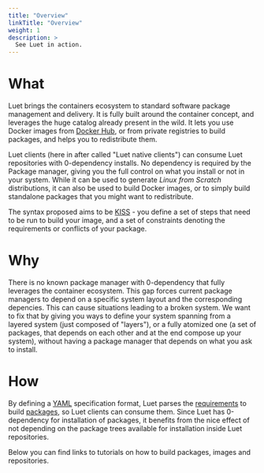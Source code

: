 ```yaml
---
title: "Overview"
linkTitle: "Overview"
weight: 1
description: >
  See Luet in action.
---
```


# What

Luet brings the containers ecosystem to standard software package management and delivery. It is fully built around the container concept, and leverages the huge catalog already present in the wild. It lets you use Docker images from [Docker Hub](https://hub.docker.com/), or from private registries to build packages, and helps you to redistribute them.

Luet clients (here in after called "Luet native clients") can consume Luet repositories with 0-dependency installs. No dependency is required by the Package manager, giving you the full control on what you install or not in your system. While it can be used to generate *Linux from Scratch* distributions, it can also be used to build Docker images, or to simply build standalone packages that you might want to redistribute.

The syntax proposed aims to be [KISS](https://en.wikipedia.org/wiki/KISS_principle) - you define a set of steps that need to be run to build your image, and a set of constraints denoting the requirements or conflicts of your package.

# Why

There is no known package manager with 0-dependency that fully leverages the container ecosystem. This gap forces current package managers to depend on a specific system layout and the corresponding depencies. This can cause situations leading to a broken system. We want to fix that by giving you ways to define your system spanning from a layered system (just composed of "layers"), or a fully atomized one (a set of packages, that depends on each other and at the end compose up your system), without having a package manager that depends on what you ask to install.

# How

By defining a [YAML](https://en.wikipedia.org/wiki/YAML) specification format, Luet parses the [requirements](/docs/docs/concepts/constraints) to build [packages](/docs/docs/concepts/packages), so Luet clients can consume them. Since Luet has 0-dependency for installation of packages, it benefits from the nice effect of not depending on the package trees available for installation inside Luet repositories.

Below you can find links to tutorials on how to build packages, images and repositories.

